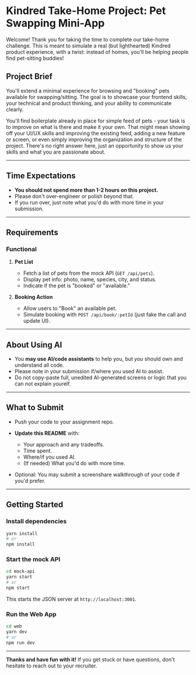 # Kindred Take-Home Project: Pet Swapping Mini-App

Welcome! Thank you for taking the time to complete our take-home challenge.
This is meant to simulate a real (but lighthearted) Kindred product experience, with a twist: instead of homes, you'll be helping people find pet-sitting buddies!

## Project Brief

You'll extend a minimal experience for browsing and "booking" pets available for swapping/sitting. The goal is to showcase your frontend skills, your technical and product thinking, and your ability to communicate clearly.

You'll find boilerplate already in place for simple feed of pets - your task is to improve on what is there and make it your own. That might mean showing off your UI/UX skills and improving the existing feed, adding a new feature or screen, or even simply improving the organization and structure of the project. There's no right answer here, just an opportunity to show us your skills and what you are passionate about.

---

## Time Expectations

- **You should not spend more than 1-2 hours on this project.**
- Please don't over-engineer or polish beyond that.
- If you run over, just note what you'd do with more time in your submission.

---

## Requirements

### **Functional**

1. **Pet List**

   - Fetch a list of pets from the mock API (`GET /api/pets`).
   - Display pet info: photo, name, species, city, and status.
   - Indicate if the pet is "booked" or "available."

2. **Booking Action**

   - Allow users to "Book" an available pet.
   - Simulate booking with `POST /api/book/:petId` (just fake the call and update UI).

---

## About Using AI

- You **may use AI/code assistants** to help you, but _you_ should own and understand all code.
- Please note in your submission if/where you used AI to assist.
- Do not copy-paste full, unedited AI-generated screens or logic that you can not explain yourelf.

---

## What to Submit

- Push your code to your assignment repo.
- **Update this README** with:

  - Your approach and any tradeoffs.
  - Time spent.
  - Where/if you used AI.
  - (If needed) What you'd do with more time.

- Optional: You may submit a screenshare walkthrough of your code if you'd prefer.

---

## Getting Started

### **Install dependencies**

```bash
yarn install
# or
npm install
```

### **Start the mock API**

```bash
cd mock-api
yarn start
# or
npm start
```

This starts the JSON server at `http://localhost:3001`.

### **Run the Web App**

```bash
cd web
yarn dev
# or
npm run dev
```

---

**Thanks and have fun with it!**
If you get stuck or have questions, don't hesitate to reach out to your recruiter.
